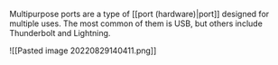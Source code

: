 Multipurpose ports are a type of [[port (hardware)|port]] designed for multiple uses. The most common of them is USB, but others include Thunderbolt and Lightning.

![[Pasted image 20220829140411.png]]